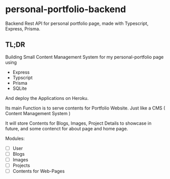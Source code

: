 # personal-portfolio-backend
Backend Rest API for personal portfolio page, made with Typescript, Express, Prisma.

## TL;DR
Building Small Content Management System for my personal-portfolio page using

* Express
* Typscript
* Prisma
* SQLite

And deploy the Applications on Heroku.

Its main Function is to serve contents for Portfolio Website. Just like a CMS ( Content Management System )

It will store Contents for Blogs, Images, Project Details to showcase in future, and some contenct for about page and home page.

Modules:

* [ ] User
* [ ] Blogs
* [ ] Images
* [ ] Projects
* [ ] Contents for Web-Pages